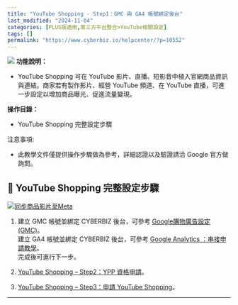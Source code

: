 ```yaml
---
title: "YouTube Shopping - Step1：GMC 與 GA4 帳號綁定後台"
last_modified: "2024-11-04"
categories: [PLUS版適用,第三方平台整合>YouTube相關設定]
tags: []
permalink: "https://www.cyberbiz.io/helpcenter/?p=10552"
---
```


![](https://www.cyberbiz.io/helpcenter/wp-content/uploads/PLUS版3.png)
**功能說明：**  

* YouTube Shopping 可在 YouTube 影片、直播、短影音中植入官網商品資訊與連結。商家若有製作影片、經營 YouTube 頻道、在 YouTube 直播，可進一步設定以增加商品曝光、促進流量變現。

**操作目錄：**

* YouTube Shopping 完整設定步驟

注意事項:  

* 此教學文件僅提供操作步驟做為參考，詳細認證以及驗證請洽 Google 官方做詢問。

## 📌 YouTube Shopping 完整設定步驟


[![同步商品影片至Meta](https://www.cyberbiz.io/support/wp-content/uploads/YouTube-Shopping設定說明02.png)](https://www.cyberbiz.io/support/wp-content/uploads/YouTube-Shopping設定說明02.png)

1. 建立 GMC 帳號並綁定 CYBERBIZ 後台，可參考 [ Google購物廣告設定(GMC)](https://www.cyberbiz.io/helpcenter/?p=718)。  
建立 GA4 帳號並綁定 CYBERBIZ 後台，可參考 [Google Analytics
：串接申請教學](https://www.cyberbiz.io/helpcenter/?p=678)。  
完成後可進行下一步。



2. [YouTube Shopping – Step2：YPP 資格申請](https://www.cyberbiz.io/helpcenter/?p=10555)。


3. [YouTube Shopping – Step3：申請 YouTube Shopping](https://www.cyberbiz.io/helpcenter/?p=10556)。

* * *

